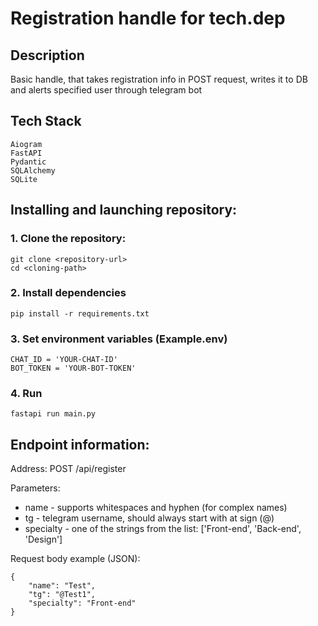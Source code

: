 # Registration handle for tech.dep

## Description

Basic handle, that takes registration info in POST request, writes it to DB and alerts specified user through telegram
bot

## Tech Stack

    Aiogram
    FastAPI
    Pydantic
    SQLAlchemy
    SQLite

## Installing and launching repository:

### 1. Clone the repository:

    git clone <repository-url>
    cd <cloning-path>

### 2. Install dependencies

    pip install -r requirements.txt

### 3. Set environment variables (Example.env)

    CHAT_ID = 'YOUR-CHAT-ID'
    BOT_TOKEN = 'YOUR-BOT-TOKEN'

### 4. Run

    fastapi run main.py

## Endpoint information:

Address: POST /api/register

Parameters:

- name - supports whitespaces and hyphen (for complex names)
- tg - telegram username, should always start with at sign (@)
- specialty - one of the strings from the list: ['Front-end', 'Back-end', 'Design']

Request body example (JSON):

    {
        "name": "Test",
        "tg": "@Test1",
        "specialty": "Front-end"
    }
    
